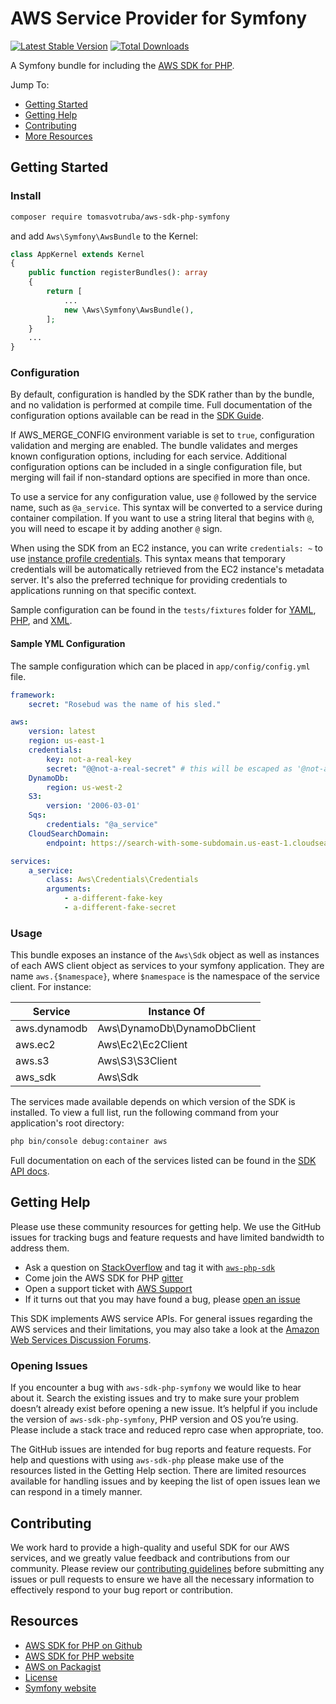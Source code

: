 # AWS Service Provider for Symfony

[![Latest Stable Version](https://img.shields.io/packagist/v/tomasvotruba/aws-sdk-php-symfony.svg)](https://packagist.org/packages/tomasvotruba/aws-sdk-php-symfony)
[![Total Downloads](https://img.shields.io/packagist/dt/tomasvotruba/aws-sdk-php-symfony.svg)](https://packagist.org/packages/tomasvotruba/aws-sdk-php-symfony)

A Symfony bundle for including the [AWS SDK for PHP](https://github.com/aws/aws-sdk-php).

Jump To:
* [Getting Started](#getting-started)
* [Getting Help](#getting-help)
* [Contributing](#contributing)
* [More Resources](#resources)

## Getting Started

### Install

```bash
composer require tomasvotruba/aws-sdk-php-symfony
```

and add `Aws\Symfony\AwsBundle` to the Kernel:

```php
class AppKernel extends Kernel
{
    public function registerBundles(): array
    {
        return [
            ...
            new \Aws\Symfony\AwsBundle(),
        ];
    }
    ...
}
```

### Configuration

By default, configuration is handled by the SDK rather than by the bundle, and
no validation is performed at compile time. Full documentation of the
configuration options available can be read in the [SDK Guide](http://docs.aws.amazon.com/aws-sdk-php/v3/guide/guide/configuration.html).

If AWS_MERGE_CONFIG environment variable is set to `true`, configuration
validation and merging are enabled. The bundle validates and merges known
configuration options, including for each service.  Additional configuration
options can be included in a single configuration file, but merging will fail
if non-standard options are specified in more than once.

To use a service for any configuration value, use `@` followed by the service
name, such as `@a_service`. This syntax will be converted to a service during
container compilation. If you want to use a string literal that begins with `@`,
you will need to escape it by adding another `@` sign.

When using the SDK from an EC2 instance, you can write `credentials: ~` to use
[instance profile credentials](https://docs.aws.amazon.com/sdk-for-php/v3/developer-guide/guide_credentials.html#instance-profile-credentials).
This syntax means that temporary credentials will be automatically retrieved
from the EC2 instance's metadata server. It's also the preferred technique for
providing credentials to applications running on that specific context.

Sample configuration can be found in the `tests/fixtures` folder for [YAML](https://github.com/tomasvotruba/aws-sdk-php-symfony/blob/master/tests/fixtures/config.yml), [PHP](https://github.com/tomasvotruba/aws-sdk-php-symfony/blob/master/tests/fixtures/config.php), and [XML](https://github.com/tomasvotruba/aws-sdk-php-symfony/blob/master/tests/fixtures/config.xml).

#### Sample YML Configuration

The sample configuration which can be placed in `app/config/config.yml` file.

```yaml
framework:
    secret: "Rosebud was the name of his sled."

aws:
    version: latest
    region: us-east-1
    credentials:
        key: not-a-real-key
        secret: "@@not-a-real-secret" # this will be escaped as '@not-a-real-secret'
    DynamoDb:
        region: us-west-2
    S3:
        version: '2006-03-01'
    Sqs:
        credentials: "@a_service"
    CloudSearchDomain:
        endpoint: https://search-with-some-subdomain.us-east-1.cloudsearch.amazonaws.com

services:
    a_service:
        class: Aws\Credentials\Credentials
        arguments:
            - a-different-fake-key
            - a-different-fake-secret
```

### Usage

This bundle exposes an instance of the `Aws\Sdk` object as well as instances of
each AWS client object as services to your symfony application. They are name
`aws.{$namespace}`, where `$namespace` is the namespace of the service client.
For instance:

Service | Instance Of
--- | ---
aws.dynamodb | Aws\DynamoDb\DynamoDbClient
aws.ec2 | Aws\Ec2\Ec2Client
aws.s3 | Aws\S3\S3Client
aws_sdk | Aws\Sdk

The services made available depends on which version of the SDK is installed. To
view a full list, run the following command from your application's root
directory:

```bash
php bin/console debug:container aws
```

Full documentation on each of the services listed can be found in the [SDK API
docs](http://docs.aws.amazon.com/aws-sdk-php/v3/api/).

## Getting Help

Please use these community resources for getting help. We use the GitHub issues for tracking bugs and feature requests and have limited bandwidth to address them.

* Ask a question on [StackOverflow](https://stackoverflow.com/) and tag it with [`aws-php-sdk`](http://stackoverflow.com/questions/tagged/aws-php-sdk)
* Come join the AWS SDK for PHP [gitter](https://gitter.im/aws/aws-sdk-php)
* Open a support ticket with [AWS Support](https://console.aws.amazon.com/support/home/)
* If it turns out that you may have found a bug, please [open an issue](https://github.com/tomasvotruba/aws-sdk-php-symfony/issues/new/choose)

This SDK implements AWS service APIs. For general issues regarding the AWS services and their limitations, you may also take a look at the [Amazon Web Services Discussion Forums](https://forums.aws.amazon.com/).

### Opening Issues

If you encounter a bug with `aws-sdk-php-symfony` we would like to hear about it. Search the existing issues and try to make sure your problem doesn’t already exist before opening a new issue. It’s helpful if you include the version of `aws-sdk-php-symfony`, PHP version and OS you’re using. Please include a stack trace and reduced repro case when appropriate, too.

The GitHub issues are intended for bug reports and feature requests. For help and questions with using `aws-sdk-php` please make use of the resources listed in the Getting Help section. There are limited resources available for handling issues and by keeping the list of open issues lean we can respond in a timely manner.

## Contributing

We work hard to provide a high-quality and useful SDK for our AWS services, and we greatly value feedback and contributions from our community. Please review our [contributing guidelines](./CONTRIBUTING.md) before submitting any issues or pull requests to ensure we have all the necessary information to effectively respond to your bug report or contribution.

## Resources

* [AWS SDK for PHP on Github](http://github.com/aws/aws-sdk-php)
* [AWS SDK for PHP website](http://aws.amazon.com/sdkforphp/)
* [AWS on Packagist](https://packagist.org/packages/aws)
* [License](http://aws.amazon.com/apache2.0/)
* [Symfony website](http://symfony.com/)
